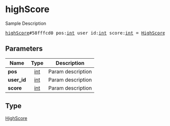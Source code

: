 # highScore

Sample Description

<pre>
<a href="../constructor/highScore.md">highScore</a>#58fffcd0 pos:<a href="../type/int.md">int</a> user_id:<a href="../type/int.md">int</a> score:<a href="../type/int.md">int</a> = <a href="../type/HighScore.md">HighScore</a>;
</pre>

## Parameters

| Name | Type | Description |
|------|:----:|-------------|
| **pos** | [int](../type/int.md) | Param description |
| **user_id** | [int](../type/int.md) | Param description |
| **score** | [int](../type/int.md) | Param description |

## Type

[HighScore](../type/HighScore.md)
